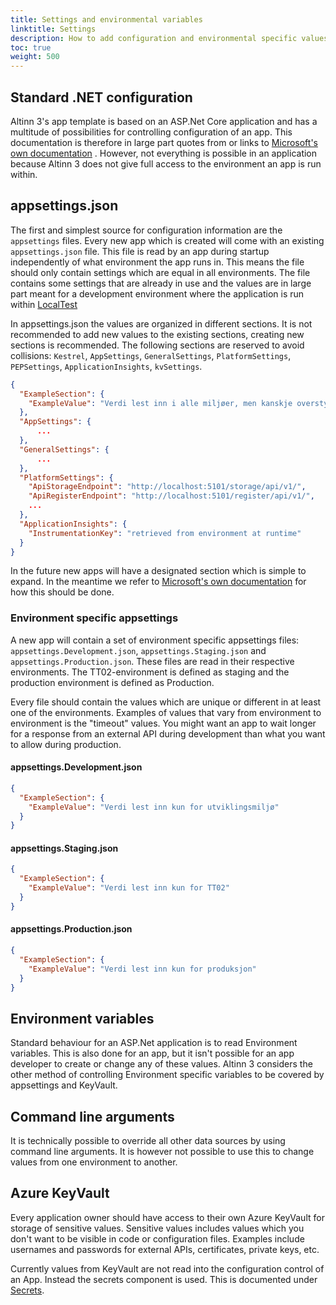 ```yaml
---
title: Settings and environmental variables
linktitle: Settings
description: How to add configuration and environmental specific values so that they are available from app code.
toc: true
weight: 500
---
```


## Standard .NET configuration

Altinn 3's app template is based on an ASP.Net Core application and has a multitude of possibilities for controlling
configuration of an app. This documentation is therefore in large part quotes from or links
to [Microsoft's own documentation](https://docs.microsoft.com/en-us/aspnet/core/fundamentals/configuration/?view=aspnetcore-3.1)
. However, not everything is possible in an application because Altinn 3 does not give full access to the environment an
app is run within.

## appsettings.json

The first and simplest source for configuration information are the `appsettings` files. Every new app which is created will come with an existing `appsettings.json` file. This file is read by an app during startup independently of what environment the app runs in. This means the file should only contain settings which are equal in all environments. The file contains some settings that are already in use and the values are in large part meant for a development environment where the application is run within [LocalTest](https://github.com/Altinn/app-localtest/blob/master/README.md)

In appsettings.json the values are organized in different sections. It is not recommended to add new values to the existing sections, creating new sections is recommended. The following sections are reserved to avoid collisions: `Kestrel`, `AppSettings`, `GeneralSettings`, `PlatformSettings`, `PEPSettings`, `ApplicationInsights`, `kvSettings`.

```json
{
  "ExampleSection": {
    "ExampleValue": "Verdi lest inn i alle miljøer, men kanskje overstyrt av miljøspesifikke kilder"
  },
  "AppSettings": {
      ...
  },
  "GeneralSettings": {
      ...
  },
  "PlatformSettings": {
    "ApiStorageEndpoint": "http://localhost:5101/storage/api/v1/",
    "ApiRegisterEndpoint": "http://localhost:5101/register/api/v1/",
    ...
  },
  "ApplicationInsights": {
    "InstrumentationKey": "retrieved from environment at runtime"
  }
}
```

In the future new apps will have a designated section which is simple to expand. In the meantime we refer to [Microsoft's own documentation](https://docs.microsoft.com/en-us/aspnet/core/fundamentals/configuration/options?view=aspnetcore-3.1) for how this should be done.

### Environment specific appsettings

A new app will contain a set of environment specific appsettings files: `appsettings.Development.json`, `appsettings.Staging.json` and `appsettings.Production.json`. These files are read in their respective environments. The TT02-environment is defined as staging and the production environment is defined as Production.

Every file should contain the values which are unique or different in at least one of the environments. Examples of values that vary from environment to environment is the "timeout" values. You might want an app to wait longer for a response from an external API during development than what you want to allow during production.

#### appsettings.Development.json
```json
{
  "ExampleSection": {
    "ExampleValue": "Verdi lest inn kun for utviklingsmiljø"
  }
}
```

#### appsettings.Staging.json
```json
{
  "ExampleSection": {
    "ExampleValue": "Verdi lest inn kun for TT02"
  }
}
```

#### appsettings.Production.json
```json
{
  "ExampleSection": {
    "ExampleValue": "Verdi lest inn kun for produksjon"
  }
}
```

## Environment variables

Standard behaviour for an ASP.Net application is to read Environment variables. This is also done for an app, but it isn't possible for an app developer to create or change any of these values. Altinn 3 considers the other method of controlling Environment specific variables to be covered by appsettings and KeyVault. 

## Command line arguments

It is technically possible to override all other data sources by using command line arguments. It is however not possible to use this to change values from one environment to another.

## Azure KeyVault

Every application owner should have access to their own Azure KeyVault for storage of sensitive values. Sensitive values includes values which you don't want to be visible in code or configuration files. Examples include usernames and passwords for external APIs, certificates, private keys, etc.

Currently values from KeyVault are not read into the configuration control of an App. Instead the secrets component is used. This is documented under [Secrets](/en/altinn-studio/v8/reference/configuration/secrets/).
